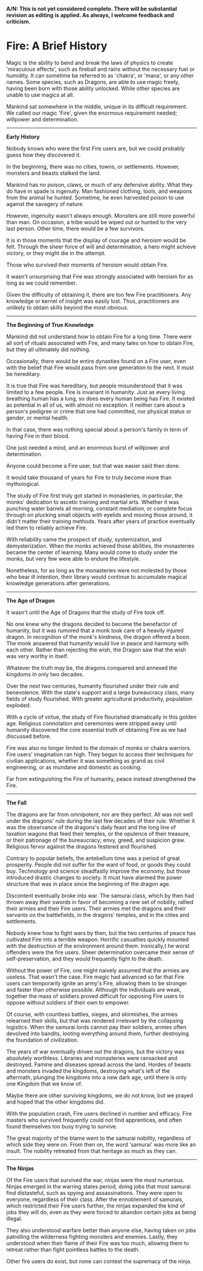 
**A/N: This is not yet considered complete. There will be substantial revision as editing is applied. As always, I welcome feedback and criticism.**

# **Fire: A Brief History**

Magic is the ability to bend and break the laws of physics to create 'miraculous effects', such as fireball and rains without the necessary fuel or humidity. It can sometime be referred to as 'chakra', or 'mana', or any other names. Some species, such as Dragons, are able to use magic freely, having been born with those ability unlocked. While other species are unable to use magics at all.

Mankind sat somewhere in the middle, unique in its difficult requirement. We called our magic 'Fire', given the enormous requirement needed; willpower and determination.

***
**Early History**

Nobody knows who were the first Fire users are, but we could probably guess how they discovered it.

In the beginning, there was no cities, towns, or settlements. However, monsters and beasts stalked the land.

Mankind has no poison, claws, or much of any defensive ability. What they do have in spade is ingenuity. Man fashioned clothing, tools, and weapons from the animal he hunted. Sometime, he even harvested poison to use against the savagery of nature.

However, ingenuity wasn't always enough. Monsters are still more powerful than man. On occasion, a tribe would be wiped out or hunted to the very last person. Other time, there would be a few survivors.

It is in those moments that the display of courage and heroism would be felt. Through the sheer force of will and determination, a hero might achieve victory, or they might die in the attempt.

Those who survived their moments of heroism would obtain Fire.

It wasn't unsurprising that Fire was strongly associated with heroism for as long as we could remember.

Given the difficulty of obtaining it, there are too few Fire practitioners. Any knowledge or kernel of insight was easily lost. Thus, practitioners are unlikely to obtain skills beyond the most obvious.

***
**The Beginning of True Knowledge**

Mankind did not understand how to obtain Fire for a long time. There were all sort of rituals associated with Fire, and many tales on how to obtain Fire, but they all ultimately did nothing.

Occasionally, there would be entire dynasties found on a Fire user, even with the belief that Fire would pass from one generation to the next. It must be hereditary.

It is true that Fire was hereditary, but people misunderstood that it was limited to a few people. Fire is invariant in humanity. Just as every living breathing human has a lung, so does every human being has Fire. It existed as potential in all of us, with almost no exception. It neither care about a person's pedigree or crime that one had committed, nor physical status or gender, or mental health.

In that case, there was nothing special about a person's family in term of having Fire in their blood.

One just needed a mind, and an enormous burst of willpower and determination.

Anyone could become a Fire user, but that was easier said then done.

It would take thousand of years for Fire to truly become more than mythological.

The study of Fire first truly got started in monasteries, in particular, the monks' dedication to ascetic training and martial arts. Whether it was punching water barrels all morning, constant mediation, or complete focus through on plucking small objects with eyelids and moving those around, it didn't matter their training methods. Years after years of practice eventually led them to reliably achieve Fire.

With reliability came the prospect of study, systemization, and demysterization. When the monks achieved those abilities, the monasteries became the center of learning. Many would come to study under the monks, but very few were able to endure the lifestyle.

Nonetheless, for as long as the monasteries were not molested by those who bear ill intention, their library would continue to accumulate magical knowledge generations after generations.

***
**The Age of Dragon**

It wasn't until the Age of Dragons that the study of Fire took off.

No one knew why the dragons decided to become the benefactor of humanity, but it was rumored that a monk took care of a heavily injured dragon. In recognition of the monk's kindness, the dragon offered a boon. The monk answered that humanity would live in peace and harmony with each other. Rather than rejecting the wish, the Dragon saw that the wish was very worthy in itself.

Whatever the truth may be, the dragons conquered and annexed the kingdoms in only two decades.

Over the next two centuries, humanity flourished under their rule and benevolence. With the state's support and a large bureaucracy class, many fields of study flourished. With greater agricultural productivity, population exploded.

With a cycle of virtue, the study of Fire flourished dramatically in this golden age. Religious connotation and ceremonies were stripped away until humanity discovered the core essential truth of obtaining Fire as we had discussed before.

Fire was also no longer limited to the domain of monks or chakra warriors. Fire users' imagination ran high. They begun to access their techniques for civilian applications, whether it was something as grand as civil engineering, or as mundane and domestic as cooking.

Far from extinguishing the Fire of humanity, peace instead strengthened the Fire.

***
**The Fall**

The dragons are far from omnipotent, nor are they perfect. All was not well under the dragons' rule during the last few decades of their rule. Whether it was the observance of the dragons's daily feast and the long line of taxation wagons that feed their temples, or the opulence of their treasure, or their patronage of the bureaucracy; envy, greed, and suspicion grew. Religious fervor against the dragons festered and flourished.

Contrary to popular beliefs, the antebellum time was a period of great prosperity. People did not suffer for the want of food, or goods they could buy. Technology and science steadfastly improve the economy, but those introduced drastic changes to society. It must have alarmed the power structure that was in place since the beginning of the dragon age.

Discontent eventually broke into war. The samurai class, which by then had thrown away their swords in favor of becoming a new set of nobility, rallied their armies and their Fire users. Their armies met the dragons and their servants on the battlefields, in the dragons' temples, and in the cities and settlements.

Nobody knew how to fight wars by then, but the two centuries of peace has cultivated Fire into a terrible weapon. Horrific casualties quickly mounted with the destruction of the environment around them. Ironically,t he worst offenders were the fire users. Sheer determination overcame their sense of self-preservation, and they would frequently fight to the death.

Without the power of Fire, one might naively assumed that the armies are useless. That wasn't the case. Fire magic had advanced so far that Fire users can temporarily ignite an army's Fire, allowing them to be stronger and faster than otherwise possible. Although the individuals are weak, together the mass of soldiers proved difficult for opposing Fire users to oppose without soldiers of their own to empower.

Of course, with countless battles, sieges, and skirmishes, the armies relearned their skills, but that
was rendered irrelevant by the collapsing logistics. When the samurai lords cannot pay their soldiers, armies often devolved into bandits, looting everything around them, further destroying the foundation of civilization.

The years of war eventually driven out the dragons, but the victory was absolutely worthless. Libraries and monasteries were ransacked and destroyed. Famine and diseases spread across the land. Hordes of beasts and monsters invaded the kingdoms, destroying what's left of the aftermath, plunging the kingdoms into a new dark age, until there is only one Kingdom that we know of.

Maybe there are other surviving kingdoms, we do not know, but we prayed and hoped that the other kingdoms did.

With the population crash, Fire users declined in number and efficacy. Fire masters who survived frequently could not find apprentices, and often found themselves too busy trying to survive.

The great majority of the blame went to the samurai nobility, regardless of which side they were on. From then on, the word 'samurai' was more like an insult. The nobility retreated from that heritage as much as they can.

***
**The Ninjas**

Of the Fire users that survived the war, ninjas were the most numerous. Ninjas emerged in the warring states period, doing jobs that most samurai find distasteful, such as spying and assassinations. They were open to everyone, regardless of their class. After the ennoblement of samurais, which restricted their Fire users further, the ninjas expanded the kind of jobs they will do, even as they were forced to abandon certain jobs as being illegal.

They also understood warfare better than anyone else, having taken on jobs patrolling the wilderness fighting monsters and enemies. Lastly, they understood when their flame of their Fire was too much, allowing them to retreat rather than fight pointless battles to the death.

Other fire users do exist, but none can contest the supremacy of the ninja.
